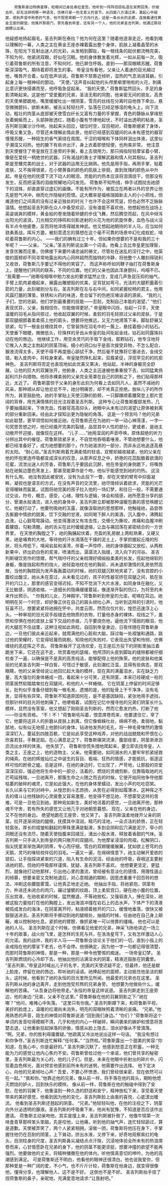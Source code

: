 
  

        荷鲁斯身边物换星移，眨眼间已身处泰拉皇宫。他听到一阵阵窃窃私语在耳旁回荡，仔细去听，却无法辨明哪一种语言，仿佛只是一些无意义的音节，从四面八方涌过来，激起心中疑窦，感到声音中熟悉的气息，他不假思索朝一个方向行去，这是一条长长的走廊，连接着通往黄金王座的殿堂。他推开那扇门，首先看到帝皇，还有另一个人，他的兄弟圣吉列斯，他通过那双翅膀认出来。
他疑惑地扬起眉毛，圣吉列斯在泰拉？他为何在这里？随着他逐渐走近，他看到难以理解的一幕，人类之主在黄金王座赤裸着露出整个身体，肌肤上凝着晶莹的水珠，在阳光下反射出迷人的光彩，从发梢到脚趾，每一根线条的起伏都流畅完美，不知为何，他紧闭双眼，好似在沉眠。他的身体散发着光辉，一如从前每一次，吸引着荷鲁斯的所有注意，不知何时，他已屏住呼吸。直到——那双眼睛苏醒。荷鲁斯深深吸气，期待着即将发生的事。
帝皇没有看他，父亲让人着迷的目光越过他，嘴唇开合着，似在低声诉说。荷鲁斯不禁靠近倾听，湿热的气息淌进耳蜗，引起身上每一根神经的颤动。
“天使。”这声音纠起他的头颅里噼里啪啦的火花，刺痛比意识更快侵袭而至，他呼吸急促起来。
“我的天使。”
荷鲁斯猛然回头，手足的身影清晰起来。这是他广受爱戴的兄弟，圣洁无暇的同胞，他亲密无间的朋友。高贵的天使单膝跪地，嘴里缓缓吐出一根阴茎，雪亮的丝线在分离时自他唇下牵出，悬空微微颤抖，欲断未断，被舌尖轻轻扫开，坠落在已经足够湿的龟头上，向下流动，粗壮的肉茎从底部被天使雪白纤长又富有力量的手掌握，青色的静脉从掌缘怒张着蜿蜒而上，头部肿胀透红，随着小腹有节律地起伏，不时溢出透明的粘液，圣吉列斯羽翼沙沙作响，抬起来头回应，错位时空，双目相对，荷鲁斯绷紧了身体，呼吸又重又急，尽管还未理解此情此景，他却已经感到双腿间的从未有感觉的器官慢慢苏醒，一种陌生的香气萦绕在周围，干涩的咽喉和下体同样洇出体液，这里似乎潮湿又闷热，他的腋下有些许出汗，身上衣着即使轻便，也拘束非常。
他注意到天使握住了帝皇放在王座旁的手腕，看上去很用力，那只拇指轻轻摩挲着小臂，像是在爱抚一柄绝世的武器。只有渴战的勇士才理解武器和情人何其相似。圣吉列斯是至臻完美的战士，对于武器的运用无比娴熟。他先是用手指，再用手掌，贴着皮肤，又不挨得很紧，在小臂黄昏的颜色的肌肤上徘徊，直到玫瑰的颜色从中升起。帝皇在他的抚摸下流下动人的眼泪，灵能的灼热本应该将泪滴烧干，但那没有发生，反而把滚落的泪痕照耀地闪闪发亮。
荷鲁斯不知所措，伸手试图拭去祂颌下的泪珠，却直直穿过虚幻的画像。不能有所作为，被孤立在两者以外的世界让他先是怒气冲冲，继而化作隐秘的怨恨。这大概率是福格瑞姆新主人的小小把戏，但难道他们之间真的没有过亲近独处的时光？也许不会这样荒诞，但也必然不乏脉脉温情。他想起圣吉列斯在众人中备受欢迎，没有谁能不喜欢他，他想起他在战场上英姿飒爽的模样，黄金般的卷发随着矫健的步伐飞舞，然后腾空而起，在风中倾泻出阳光的波浪，刀光相交的铮鸣和剑影迸射的火花为他的凯旋伴奏，血色与战火没有半点令他疲惫，反而将他淬炼得越发神武。他又想起祂期待的半人马，应当如何骁勇善战，挥斥方遒，被刻意遗忘的猜想在这个毫不可靠的场景中幻化成蚁蛇，啃咬着荷鲁斯的内心。
——我们的确有过三十年，但如果你想要的不是和我的三十年呢？
——父亲。
“父亲。”圣吉列斯说出第一个词语。他看上去比帝皇更加理智，发音优雅而庄重，仿佛接下来要吟诵忠诚的祷文，尽管处在迷乱的淫行之中，他英俊的面颊却不同寻常地露出和内心同样超然而独特的冷静，将他整个人雕刻得锐利又收敛，荷鲁斯几乎要记不得他的笑容了。
而这声称呼如同鞭子抽打在荷鲁斯身上，提醒他们共同的联系，不同的位置。他们的父亲也因此浑身颤抖，呜咽不已。
“我需要——”祂嘶哑咽喉中勉力发出的要求猛然止住，变成几声急促压抑的抽气，手臂上肌肉紧绷起来，展露出雕塑般的优美，足背犹如弯弓，光洁的大腿积蓄着引箭的力量，此刻被剖分左右，圣吉列斯在左与右中间，如同紧握权柄的君主，他用风霜打磨的薄茧，铁锈和火药的味道，愈合留下的伤疤压堵话语的源泉。
“我的儿子们，您的忠嗣，他们学到最重要的技能——忍耐。克制自己本能的渴望。”
“他们表现优异，父亲，我相信你，你能做得更好。”
 帝皇眼中闪烁，抬起一只手，天使温暖的羽毛从指间掠过，他收起双翼的时候，柔软的羽毛轻掠过父亲的皮肤，于是那双腿细颤着柔柔搭上他的肩头，想要将他推远，又无力地滑落下来，脚趾舒展又锁紧，勾下一根金丝缠绕其中，它曾装饰在羽毛中的一簇上，悬挂着细小的钻石。
天使垂下眼睫，微微低头，珍珠样的牙齿从帝皇的趾间衔起金线，钻石如同露珠抖动在他的唇边。
他继续工作，用空余灵巧的手取下金线，那颗钻石，他专注地将它推入人类之主勃起的阴茎顶端，细小的洞口似乎是首次接受异物，不怎么配合，腺液流得太多，天使不得不再度细心舔拭干净，然后毫不犹豫将它塞进去，金线交错，勒入皮肉中，将柱身束紧。帝皇陡然挣扎起来，双眉紧促，浮现罕见的的抗拒神色。
圣吉列斯将否定也表现地如此优美又果决，他站起，半神的身躯完全舒展，让他的巨大的双翼张开，他俯身，人类之主迅速被他重重按下去，如同猛禽扬起利爪扑向猎物。他将赤裸柔弱的父亲完全笼罩在自己的阴影之下，他们贴得那样近，太近了。
荷鲁斯震惊于父亲的身形此刻为何看上去如同凡人，虽然不减祂的风采，那种顺从却让他忿忿不平，祂分明痛苦，却不肯真正拒绝。放纵儿子的所作所为，甚至鼓励他，祂的手掌贴上天使沉静的脸颊，一只脚踝顺着腰窝登上那片宽阔的背脊，用充满情愫的目光注视着圣吉列斯。
这种专心让荷鲁斯腹部发热，几乎要抽搐起来，下体充血，性器官高高仰头，祂眼中从未有过的渴望让原体被剥离的部分重新回来。经由此才探知出更为隐秘的角落。
这是一个预言吗？他的兄弟如此聪慧，更早领悟如何接近祂，在荷鲁斯还在为祂的一举一动心神荡漾，一字一句冥思苦想之时，他已经撬开完美的裂缝，品尝其中人性的部分，更或者，是祂主动敞开怀迎接，就像现在这样。
“儿子……”祂用湿润的声音呼唤，原体超绝的听力分辨出其中的催促。荷鲁斯锁紧牙关，不自觉地吞咽着唾液，不管祂想要什么，他都已经准备好了，成为祂想要的那个。作为祂渴求的一部分，而非永远地追逐高悬的太阳。
“耐心些。”圣吉列斯用着充满柔情的轻语，双臂却越收越紧，他的父亲在他的怀抱里连呼吸都变成深长的叹息，从那声叹息之中，娇艳的花蕊酝酿着欲滴的花蜜，流泄出迷人的芳香，荷鲁斯几乎要因此沉醉，他在帝皇的身侧跪下，将嘴唇贴在祂鬓边墨色黑发上，那甚至能算作是个吻，他似乎能感觉到祂的灼热。
这没有什么用。
祂没有因此被安抚，没有为此投下一瞥，却在天使的臂弯中仰面凝眸，凝视也是语言的方式，在没有声音的交流里，祂尽情倾诉着欲求，灵能的光芒变得暧昧而氤氲，试图将祂完美的孩子拉入他的一场幻梦，和往日一般，不需要通过交谈，符号，概念，感受，心绪，理性与逻辑，体会和情感，祂所愿意分享的部分，曾潮水般涌流，进入他的身体中，圣吉列斯立即被那种温暖包裹的感觉唤醒记忆，他被打动了，他要吮吸祂的玉露，就像汲取祂的思想那样，他触碰祂，品尝唇舌厮磨中情欲的甜美，饮下交融的甘液，如同喝下醉人的美酒，沉入腹中，沸腾起血液，让心脏哐哐躁动。他变得激进又有攻击性，交缠化为撕咬，疼痛和血腥冲刷着朦胧，勾勒清醒。祂的舌尖在此时缓缓退缩，让血与痛回荡在紧密结合的一方世界里， 在天使的胸膛之下，祂的胸脯起伏着，充盈的乳房献上两粒熟果，又硬又黑，祂是哺育的大地，等待他的汗水滴落在干燥的泥土上，手掌抓握起丘陵的形状，将头颅低下，嗅闻岩盐和溪湾，伴着一声惊呼，祂的身体绷起又放松，从两枚新果中，挤出奶白色的浆液，喷涌而出，潺潺流入指缝，流入向下的河谷。
圣吉列斯啜饮劳作的馈赠，帮气喘吁吁的父亲梳理好绸缎般柔美的长发，揽起他绵软的身躯，像是拢起和煦的烛火，祂轻盈地枕在他的胸前，尚未退却激情的乳房依然高耸，当他的胸腔因为发声轰轰震动的时候，祂的双腿沉默地夹紧了，没有宫腔的小腹绞出酸涩，祂从未在意过，从未看见过的，孩子的性器官挤在双腿之间，抵在张开的穴口上，那里的感官变得迟钝，不知不觉淌下大片水液，如同身体在融化，又无比敏感，阴道收缩，一道细长的隐痛缓缓蔓延，像逐渐开裂的伤口，为将至的未来作出预示。
“ 你我的儿女，万神殿宇。”荷鲁斯听到帝皇的允诺，呢喃在耳边。祂明明在另一个时空，却好像正伏在自己的肩头倾吐心声，当听到这样的引诱时，他狂喜不已，想要紧紧将祂拥在怀中，共度云雨，然而仅仅片刻，惶恐迅速浮上心头。一种审视的目光双手般褪去他物质的衣物，打量他赤身的裸体，视线之下，羞愤和惊惧在他的皮肤上留下交战的赤痕，几乎要烧伤他，逼他流下懦弱的眼泪，他的大腿忍不住战栗，这种注视如此熟稔，自回到帝皇身边，日夜伴随在荷鲁斯身边，一旦他们彼此亲近起来，就爬满他的心脏和大脑，踩过每一处褶皱和通路，路过他的荣耀时，它变得轻蔑而挑剔，知晓他的失败时，它表现出失望和怜悯，仿佛缠绕的恶症挥之不去。
荷鲁斯躲开了这场欢爱，在王座后方投下的阴影里抽泣着跪坐下来，它还在这不走，欣赏着他的瑟缩，他颅顶的头皮到脚趾的缝隙都被仔细检查了一遍，以确保是不是真的高贵纯洁，能够配得上他的殊荣。他的皮肤和他美丽的兄弟圣吉列斯一样白皙，可惜过于敏感，此刻潮红泛滥，显得有些病态，那双眼睛，他的父亲曾经说让祂回忆起大海的模样，现在真的满蓄泪水，实在缺乏力量，高大强壮的身体蜷成一团，看起来十分可笑，还有阴茎，本来已经硬成一柱的阴茎居然软踏踏耷拉在双腿间，和他的人一样蜷缩。
它在阴茎上停留的时间足够长，批判似乎准备仔细到每一根毛发。遗憾的是，他的耻骨上干干净净，没有毛发，显得有些异常。荷鲁斯不知道原因何在，是不是基因缺陷，紧张地用手遮挡，但那针样的目光将他刺痛了。他哽咽着，试图在记忆中搜寻他的兄弟们阴茎长什么模样，显然没有答案，他又想起了刚刚圣吉列斯的，然而它愈发灼热，打断了他——你没有资格。
“不！不！”荷鲁斯吼叫着，恨意席卷而来，他要逮住它，宰了它，他要将这非人的折磨从皮肤上剥离，但它像蜘蛛吐丝，绵绵不绝，柔弱地，黏腻地，似有似无地搭上他颤抖的身体，钻进他发热的毛孔，将一种毛骨悚然的激情深深钉入，蔓延到四肢百骸，它是如此享受这种戏弄，对他的战战兢兢和怀恨在心欣喜若狂，手舞足蹈。在心满意足之下，荷鲁斯痛哭流涕，腹部痉挛，阴茎淅淅沥沥流出水样的体液。
他失禁了。
荷鲁斯惊慌失措地爬起来，要立即去找帝皇，人类之主，王座之上，他的造物主、父亲。他需要祂，如同溺水的人要牢牢抓紧拯救的绳索。在祂的辉煌灿烂之中诞生的盲目、极端、狂热的情感，才能抵抗，驱逐这样可怕的跗骨之蛆。总是这样，在祂的身边时，它出现了，严苛地，让那股的崇爱深深压抑，强迫他将生命中的一部分，活着的，燃烧的灵魂剪断，仅靠吸取祂的光芒苟延残喘，一旦祂离开，那簇生命之火随之而去的时候，它便开始同他争夺他那枯萎的破碎的魂灵，它是如此强大，在他的身体里蠕动，发出小声的吃吃窃笑。
长久以来与它的对峙中，从惶恐到斗志昂扬，从势在必得到如履薄冰，这种挥之不去的缠斗让他残缺的心灵疲惫又容易激惹，他变得不想见祂，不想蒙受这样的苦难，可是一旦他见到祂，那种宛如新生，美好地活着的感觉，一旦祂离开他，那种魂不守舍，若有所失的感觉又让他几乎对祂朝思暮想。
现在，父亲在他的身边，又不在他的身边。
绝望地跪在王座旁，他又哭了。
圣吉列斯温柔地拨开父亲的阴茎，拉开逐渐闭拢的腿根，抚摸其中湿润，精巧的洼地，一朵贞洁的娇唇，正在轻轻翕张，厚长的褶皱和翻起的蒂珠里满是黏液，多到会阴和后穴满是泥泞，窄小的洞眼还没有流尽，随着天使指腹来回揉压，涌出小股水液，释放着香甜的气味。圣吉列斯一只手进入到帝皇的两只敞开的双腿间，为他摩挲浸湿的肉褶，松解阴口，指尖抚爱渐渐饱满的阴蒂，专心而仔细，雪白的双翅缓缓展翼，犹如欲上苍穹的白天鹅，灵巧的喙轻梳伴侣的羽毛。一遍又一遍，在绵绵情意下，祂主动解开爱欲的锁扣，让手指探进紧束的穴道，陷入有生命的泥沼，经由祂的呼吸，吞咽这支要射进祂的箭。但祂的呼吸那样谨慎，犹疑，圣吉列斯不喜欢。
他想要更坚定，更猛烈，就像祂打动他那样，引出他心里的激流，曾经被有意淡化的感情，用理性遏止的倾慕，想要亲密又克制地退后，对心意相通的期盼，因思虑重重千回百转的想法，冲刷这些朦胧雾霭，让他真正地走近祂。
他抽出手指，将祂紧抱，阴茎有力，杵进还未闭合的肉穴，碾过皱襞的纹路，顶上柔软宫口，硬在祂小腹的位置，压出宫液，在祂收紧的时候，猛然撤退，不等祂放松，又强驱直入，捶在深处，祂被这股力量拍打在他的胸膛上，发出海浪冲撞在岩石上的击水声，下体产下的清液被捣成发白的海沫，在阴茎离开时，粘液顺着敞开的穴口，缓慢地垂落，很快又被狠狠送进去。圣吉列斯将手挪动到祂的腿根处，抽插的时候，任由祂在自己身上颠簸，难以控制地吐息。紧抓他的臂膀，像抓紧唯一可以倚靠的缰绳。
他也可以是祂的人马。
圣吉列斯在这个时候，仿佛看见他爱的兄弟，神采飞扬地讲述一场三十年的故事，战火纷飞里，是怎样的生死与共，在浩浩星穹下，又有怎样激动人心的允诺。我的战帅，我的半人马——荷鲁斯会谈论关于他们的一切，直到小指上的金戒指在他的摩挲下老去，也不会停。他很确定，因为他一字一句都记得很清楚，而那时荷鲁斯的神情，那是一种，那是一种令他警惕的痴迷。
一场帝皇幻梦。
圣吉列斯燃烧的心冷却下去，他抽出他的沾满淫水的阴茎，精液还鼓胀在阴囊里。
“圣吉列斯。”帝皇这时喊出儿子的名字，完美的天使迟疑不定，但最终，他还是献上脸庞，停留在祂的唇边，聆听祂的话语。祂捧起他的面颊，主动抵住他圣洁的额头，这时候，他看到了祂的永恒的目光里所见所闻，他最爱的兄弟也在这里。
圣吉列斯从祂的身边离开，走到他饱受煎熬的兄弟身旁。
他想要为他做些什么，缓解他的苦痛。
“从吾身边将他带走。”永恒的帝皇这样说道。
圣吉列斯走到王座旁边，他的身边:“兄弟，父亲不在这里。”
荷鲁斯躲在他的羽翼阴影之下:“祂在哪？”他问，难掩心中失落。
“这里只有你我。”
圣吉列斯蹲下来，和荷鲁斯平视，美好的脸庞上，温暖的红潮尚未消失，明亮的双眼映照着清晰的哀痛。
“兄弟。”他用熟悉的声音，陌生的神情对荷鲁斯说道:“回到我们身边。”
“你们？”荷鲁斯将这个单词的发音咬得模糊不清，几乎和他的内心一样破碎，瞬间袭来的嫉妒和恨意将苦楚击退，让他重新拾起掉落的骄傲，情感从脸上隐去，泪水好像从不曾滴落。
“啊。兄弟，你的胜利毋庸置疑。”他疏离又冷淡地说出这样一句话。
“我没有想过和你争夺。”圣吉列斯连忙解释:“任何事。”
“当然啦。”荷鲁斯露出一个甜美的笑容:“你知道，在我心中，你是最好的。”
圣吉列斯沉默了，他感到怒意正在积蓄，一种无能为力的感觉让他内心焦灼不安。荷鲁斯曾给过他一个承诺，他们曾共享的秘密里，圣吉列斯最为关心的，他的儿子们。但是，未来在他眼中折射出的碎片中，闪现着血色辉光，面对预言他感到前所未有的迷惘，他需要作出选择。
他下定决心，向他的兄弟倾吐心声:“ 吾爱，不要心怀愤懑，我们曾经很亲密，现在依然可以在一起。”
“我和你。”他靠近他的兄弟，像从前一样，将手落在他的肩头，期盼他熄灭燃烧的妒火，回到快乐的模样。
像从前一样，荷鲁斯在他的触碰中得到了安慰，在他的羽翼下，他重温到一种久违的舒适和安宁，精神放松下来，享受着天使带来的美好感觉，他看到因为他的变化，圣吉列斯脸上由衷的喜悦，心底漾出暖流。
他看到圣吉列斯还翘起的阴茎。
“兄弟。”他轻轻叫他，在他的注视之下，阴茎向外分泌透明的腺液。圣吉列斯的呼吸重下来，他尚有犹豫，不知道是否应该作出邀请。
荷鲁斯主动亲吻他，其实是撞上来，圣吉列斯被扑倒了，他像牛犊第一次啃食青草那样笨头笨脑，先是咬他，让他痛，听到他的抽气声，连忙轻轻舔过，算是道歉。天使被弄笑了，两个人紧紧相拥，滚做一团，荷鲁斯将他压在身下，手掌握住他仍在忍耐的阴茎，上下耸动，挤出水液，又停下来，好奇地观察紫红的龟头，目测柱身的尺度，圣吉列斯鼻尖凝结点点汗珠，沉浸地体验全所未有的热浪席卷而来，心甘情愿卧在兄弟的身下，他的阴茎不能更坚挺，想要冲撞的欲望不能再强烈。他要做他的丈夫，将精种播撒在他的体内，听他情真意切的呻吟，为他的高潮感到满足。
可是荷鲁斯还不明白，他看他的眼神还很清白。他也说我爱你，但那种爱是一种广阔的爱，不小气，也不斤斤计较，荷鲁斯在他身边，就变得很像他，懂得分享，也理解他人，这不是不好。
这倒也不是不好。
圣吉列斯抬手捏了捏荷鲁斯的鼻子，亲昵地，充满爱意地请求:“让我射吧。”
